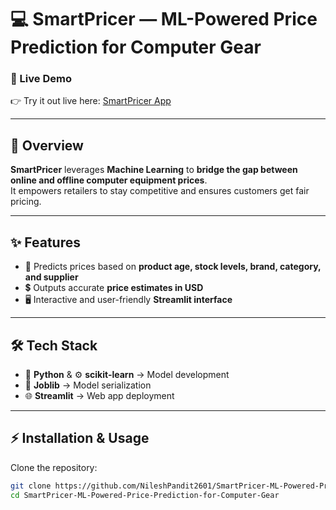 # 💻 SmartPricer — ML-Powered Price Prediction for Computer Gear

### 🚀 Live Demo  
👉 Try it out live here: [SmartPricer App](https://smartpricer-ml-powered-price-prediction-for-computer-gear-yex8.streamlit.app/)  

---

## 📖 Overview  
**SmartPricer** leverages **Machine Learning** to **bridge the gap between online and offline computer equipment prices**.  
It empowers retailers to stay competitive and ensures customers get fair pricing.  

---

## ✨ Features  
- 🔢 Predicts prices based on **product age, stock levels, brand, category, and supplier**  
- 💲 Outputs accurate **price estimates in USD**  
- 🖥️ Interactive and user-friendly **Streamlit interface**  

---

## 🛠️ Tech Stack  
- 🐍 **Python** & ⚙️ **scikit-learn** → Model development  
- 💾 **Joblib** → Model serialization  
- 🌐 **Streamlit** → Web app deployment  

---

## ⚡ Installation & Usage  

Clone the repository:  
```bash
git clone https://github.com/NileshPandit2601/SmartPricer-ML-Powered-Price-Prediction-for-Computer-Gear.git
cd SmartPricer-ML-Powered-Price-Prediction-for-Computer-Gear
